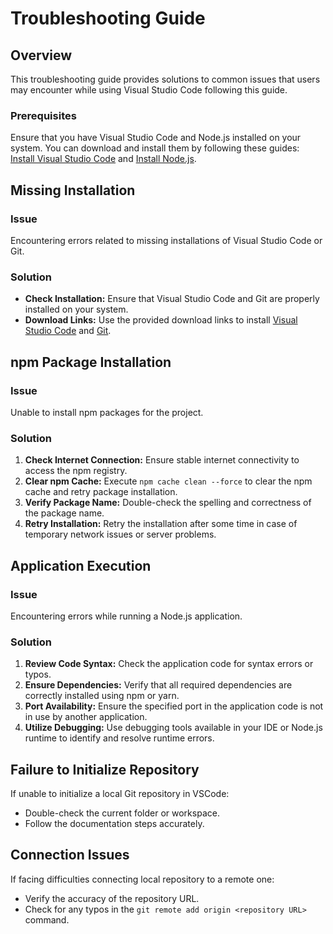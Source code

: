# Troubleshooting Guide

## Overview

This troubleshooting guide provides solutions to common issues that users may encounter while using Visual Studio Code following this guide.

### Prerequisites

Ensure that you have Visual Studio Code and Node.js installed on your system. You can download and install them by following these guides: [Install Visual Studio Code](https://jin-fswd.github.io/COMM_mkdocs/) and [Install Node.js](https://jin-fswd.github.io/COMM_mkdocs/node/).

## Missing Installation

### Issue

Encountering errors related to missing installations of Visual Studio Code or Git.

### Solution

- **Check Installation:** Ensure that Visual Studio Code and Git are properly installed on your system.
- **Download Links:** Use the provided download links to install [Visual Studio Code](https://code.visualstudio.com/download) and [Git](https://github.com/git-guides/install-git).

## npm Package Installation

### Issue

Unable to install npm packages for the project.

### Solution

1. **Check Internet Connection:** Ensure stable internet connectivity to access the npm registry.
2. **Clear npm Cache:** Execute `npm cache clean --force` to clear the npm cache and retry package installation.
3. **Verify Package Name:** Double-check the spelling and correctness of the package name.
4. **Retry Installation:** Retry the installation after some time in case of temporary network issues or server problems.

## Application Execution

### Issue

Encountering errors while running a Node.js application.

### Solution

1. **Review Code Syntax:** Check the application code for syntax errors or typos.
2. **Ensure Dependencies:** Verify that all required dependencies are correctly installed using npm or yarn.
3. **Port Availability:** Ensure the specified port in the application code is not in use by another application.
4. **Utilize Debugging:** Use debugging tools available in your IDE or Node.js runtime to identify and resolve runtime errors.

## Failure to Initialize Repository

If unable to initialize a local Git repository in VSCode:

- Double-check the current folder or workspace.
- Follow the documentation steps accurately.

## Connection Issues

If facing difficulties connecting local repository to a remote one:

- Verify the accuracy of the repository URL.
- Check for any typos in the `git remote add origin <repository URL>` command.

